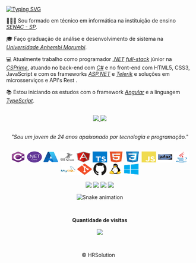 [![Typing SVG](https://readme-typing-svg.herokuapp.com/?color=4e97d1&size=40&center=true&vCenter=true&width=1000&lines=Olá+tudo+bem?+Eu+sou+o+Humberto+Ramone👨🏽‍💻;Seja+bem-vindo(a)+ao+meu+perfil+😃️)](https://git.io/typing-svg)

<div>
  <p>👨🏽‍🎓 Sou formado em técnico em informática na instituição de ensino <a href="https://www.sp.senac.br/cursos-tecnicos/curso-tecnico-em-informatica"><i>SENAC - SP</i></a>.</p>
  <p>🎓 Faço graduação de análise e desenvolvimento de sistema na <a href="https://portal.anhembi.br/graduacao/analise-e-desenvolvimento-de-sistemas/"><i>Universidade Anhembi Morumbi</i></a>.</p>
  <p>💻 Atualmente trabalho como programador <a href="https://docs.microsoft.com/pt-br/dotnet/core/introduction"><i>.NET</i></a> <a href="https://www.youtube.com/watch?v=h0HVMDNhAeo"><i>full-stack</i></a> júnior na <a href="https://csprime.com.br/"><i>CSPrime</i></a>, atuando no back-end com <a href="https://docs.microsoft.com/pt-br/dotnet/csharp/"><i>C#</i></a> e no front-end com HTML5, CSS3, JavaScript e com os frameworks <a href="https://dotnet.microsoft.com/en-us/download/dotnet-framework/net40"><i>ASP.NET</i></a> e <a href="https://www.telerik.com/products/aspnet-ajax.aspx"><i>Telerik</i></a> e soluções em microsserviços e API's Rest .</p>
  <p>📚 Estou iniciando os estudos com o framework <a href="https://angular.io/start"><i>Angular</i></a> e a linguagem <a href="https://www.typescriptlang.org/"><i>TypeScript</i></a>.</p>
</div></br>

<div align="center">
  <a href="https://github.com/ramonehb?tab=repositories">
    <img height="150em" src="https://github-readme-stats.vercel.app/api?username=ramonehb&count_private=true&include_all_commits=true&show_icons=true&theme=dracula&hide_border=false&show_owner=true"/>
    <img height="150em" src="https://github-readme-stats.vercel.app/api/top-langs/?username=ramonehb&theme=dracula&hide_border=false&&layout=compact"/>
  </a>
</div>

</br>
<p align="center"><i>"Sou um jovem de 24 anos apaixonado por tecnologia e programação."</i></p>

<div align="center" valign="top"><br>
  <img align="center" alt="Js" height="30" width="40" src="https://raw.githubusercontent.com/devicons/devicon/master/icons/csharp/csharp-original.svg">
  <img align="center" alt="Js" height="30" width="40" src="https://raw.githubusercontent.com/devicons/devicon/master/icons/dotnetcore/dotnetcore-original.svg">
  <img align="center" alt="Js" height="30" width="40" src="https://raw.githubusercontent.com/devicons/devicon/master/icons/azure/azure-original.svg">
  <img align="center" alt="Js" height="30" width="40" src="https://raw.githubusercontent.com/devicons/devicon/master/icons/microsoftsqlserver/microsoftsqlserver-plain-wordmark.svg">
  <img align="center" alt="Js" height="30" width="40" src="https://raw.githubusercontent.com/devicons/devicon/master/icons/angularjs/angularjs-original.svg">
  <img align="center" alt="Js" height="30" width="40" src="https://raw.githubusercontent.com/devicons/devicon/master/icons/typescript/typescript-plain.svg">
  <img align="center" alt="HTML" height="30" width="40" src="https://raw.githubusercontent.com/devicons/devicon/master/icons/html5/html5-original.svg">
  <img align="center" alt="CSS" height="30" width="40" src="https://raw.githubusercontent.com/devicons/devicon/master/icons/css3/css3-original.svg">
  <img align="center" alt="Js" height="30" width="40" src="https://raw.githubusercontent.com/devicons/devicon/master/icons/javascript/javascript-plain.svg">  
  <img align="center" alt="Js" height="30" width="40" src="https://raw.githubusercontent.com/devicons/devicon/master/icons/php/php-original.svg">  
  <img align="center" alt="linux" height="30" width="40" src="https://raw.githubusercontent.com/devicons/devicon/master/icons/java/java-original.svg">
  <img align="center" alt="linux" height="30" width="40" src="https://raw.githubusercontent.com/devicons/devicon/master/icons/mysql/mysql-original-wordmark.svg">
  <img align="center" alt="git" height="30" width="40" src="https://raw.githubusercontent.com/devicons/devicon/master/icons/git/git-original.svg">  
  <img align="center" alt="github" height="35" width="35" src="/assets/GitHub.png">  
  <img align="center" alt="linux" height="30" width="40" src="https://raw.githubusercontent.com/devicons/devicon/master/icons/linux/linux-original.svg">
  <img align="center" alt="linux" height="30" width="40" src="https://raw.githubusercontent.com/devicons/devicon/master/icons/windows8/windows8-original.svg">
</div><br>

<div align="center">
  <a href="https://www.linkedin.com/in/humberto-ramone-8a739917a/" target="_blank"><img src="https://img.shields.io/badge/-LinkedIn-%230077B5?style=for-the-badge&logo=linkedin&logoColor=white" target="_blank"></a> 
  <a href="mailto:humbertorody@gmail.com"><img src="https://img.shields.io/badge/-Gmail-%23333?style=for-the-badge&logo=gmail&logoColor=white" target="_blank"></a>
  <a href="https://www.instagram.com/humberto_r10/" target="_blank"><img src="https://img.shields.io/badge/-Instagram-%23E4405F?style=for-the-badge&logo=instagram&logoColor=white" target="_blank"></a>
  <a href="https://www.facebook.com/humberto.ramone.7" target="_blank"><img src="https://img.shields.io/badge/Facebook-1877F2?style=for-the-badge&logo=facebook&logoColor=white" target="_blank"></a> 
</div>

<div align="center">

  ![Snake animation](https://github.com/ramonehb/ramonehb/blob/output/github-contribution-grid-snake.svg)
  
</div>

<div align="center">
  <br><p align="centre"><b>Quantidade de visitas</b></p>  
  <p align="center"><img align="center" src="https://profile-counter.glitch.me/{ramonehb}/count.svg" /></p> 
  <br>
</div>

<div align="center">
  <p class="text-center text-muted">© HRSolution&nbsp;&nbsp;</p>
</div>
